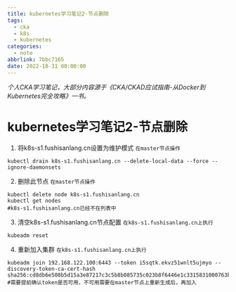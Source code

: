 ```yaml
---
title: kubernetes学习笔记2-节点删除
tags:
  - cka
  - k8s
  - kubernetes
categories:
  - note
abbrlink: 7bbc7165
date: 2022-10-31 00:00:00
---
```


*个人CKA学习笔记，大部分内容源于《CKA/CKAD应试指南-从Docker到Kubernetes完全攻略》一书。*
# kubernetes学习笔记2-节点删除


1. 将k8s-s1.fushisanlang.cn设置为维护模式
`在master节点操作`
```shell
kubectl drain k8s-s1.fushisanlang.cn --delete-local-data --force --ignore-daemonsets
```
2. 删除此节点
`在master节点操作`
```shell
kubectl delete node k8s-s1.fushisanlang.cn
kubectl get nodes
#k8s-s1.fushisanlang.cn已经不在列表中
```

3. 清空k8s-s1.fushisanlang.cn节点配置
`在k8s-s1.fushisanlang.cn上执行`
```shell
kubeadm reset
```
4. 重新加入集群
`在k8s-s1.fushisanlang.cn上执行`
```shell
kubeadm join 192.168.122.100:6443 --token i5sqtk.ekvz51wnlt5ujmyo --discovery-token-ca-cert-hash sha256:cd8db6e508b5d15a3e87217c3c5b8b085735c023b8f6446e1c3315831000763b
#需要提前确认token是否可用，不可用需要在master节点上重新生成后，再加入
```